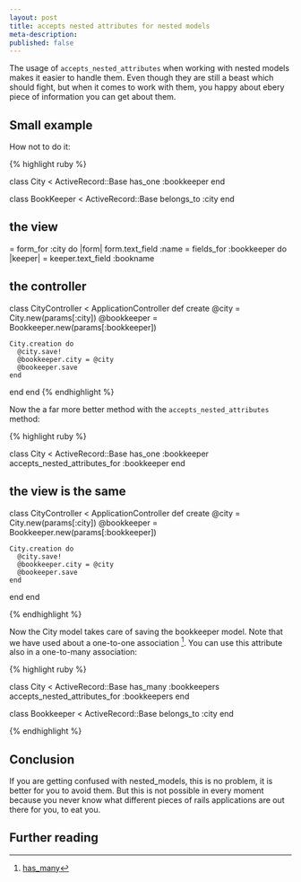 ```yaml
---
layout: post
title: accepts nested attributes for nested models
meta-description:
published: false
---
```


The usage of `accepts_nested_attributes` when working with nested models makes it easier to
handle them. Even though they are still a beast which should fight, but when it comes to work with
them, you happy about ebery piece of information you can get about them.

## Small example ##

How not to do it:

{% highlight ruby %}

class City < ActiveRecord::Base
  has_one :bookkeeper
end

class BookKeeper < ActiveRecord::Base
  belongs_to :city
end

## the view
= form_for :city do |form|
  form.text_field :name
  = fields_for :bookkeeper do |keeper|
    = keeper.text_field :bookname

## the controller
class CityController < ApplicationController
  def create
    @city = City.new(params[:city])
    @bookkeeper = Bookkeeper.new(params[:bookkeeper])

    City.creation do
      @city.save!
      @bookkeeper.city = @city
      @bookeeper.save
    end
  end
end
{% endhighlight %}

Now the a far more better method with the `accepts_nested_attributes` method:

{% highlight ruby %}

class City < ActiveRecord::Base
  has_one :bookkeeper
  accepts_nested_attributes_for :bookkeeper
end


## the view is the same

class CityController < ApplicationController
  def create
    @city = City.new(params[:city])
    @bookkeeper = Bookkeeper.new(params[:bookkeeper])

    City.creation do
      @city.save!
      @bookkeeper.city = @city
      @bookeeper.save
    end
  end
end

{% endhighlight %}

Now the City model takes care of saving the bookkeeper model. Note that we have used about a one-to-one
association [^association]. You can use this attribute also in a one-to-many association:

{% highlight ruby %}

class City < ActiveRecord::Base
  has_many :bookkeepers
  accepts_nested_attributes_for :bookkeepers
end

class Bookkeeper < ActiveRecord::Base
  belongs_to :city
end

{% endhighlight %}


## Conclusion ##

If you are getting confused with nested_models, this is no problem, it is better for you to avoid
them. But this is not possible in every moment because you never know what different pieces of rails
applications are out there for you, to eat you.



## Further reading ##

[^association]: [has_many](http://guides.rubyonrails.org/association_basics.html#the-has_many-association "has_many")

